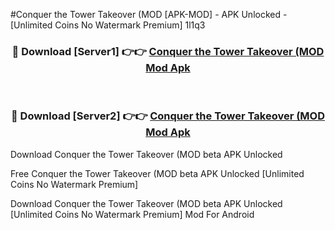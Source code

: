 #Conquer the Tower Takeover (MOD [APK-MOD] - APK Unlocked - [Unlimited Coins No Watermark Premium] 1l1q3



<div align="center">

<h3>🔴 Download [Server1] 👉👉 <a href="https://momento.my/?title=Conquer_the_Tower_Takeover_(MOD">Conquer the Tower Takeover (MOD Mod Apk</a></h3><br>

<h3>🔴 Download [Server2] 👉👉 <a href="https://momento.my/?title=Conquer_the_Tower_Takeover_(MOD">Conquer the Tower Takeover (MOD Mod Apk</a></h3>
</div>



Download Conquer the Tower Takeover (MOD beta APK Unlocked

Free Conquer the Tower Takeover (MOD beta APK Unlocked [Unlimited Coins No Watermark Premium]

Download Conquer the Tower Takeover (MOD beta APK Unlocked [Unlimited Coins No Watermark Premium] Mod For Android
